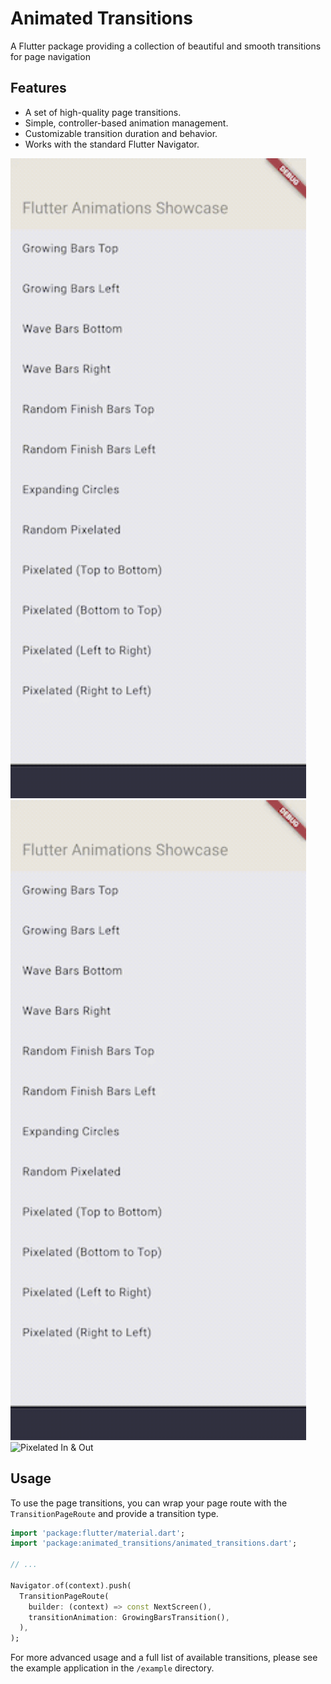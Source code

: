 # Animated Transitions

A Flutter package providing a collection of beautiful and smooth transitions for page navigation

## Features

- A set of high-quality page transitions.
- Simple, controller-based animation management.
- Customizable transition duration and behavior.
- Works with the standard Flutter Navigator.


![Horizonal Bars](example/demo_gifs/bars_left.gif) ![Vertical Bars](example/demo_gifs/bars_top.gif) ![Pixelated In & Out](example/demo_gifs/pixels_random_in_out.gif)

## Usage

To use the page transitions, you can wrap your page route with the `TransitionPageRoute` and provide a transition type.

```dart
import 'package:flutter/material.dart';
import 'package:animated_transitions/animated_transitions.dart';

// ...

Navigator.of(context).push(
  TransitionPageRoute(
    builder: (context) => const NextScreen(),
    transitionAnimation: GrowingBarsTransition(),
  ),
);
```

For more advanced usage and a full list of available transitions, please see the example application in the `/example` directory.
